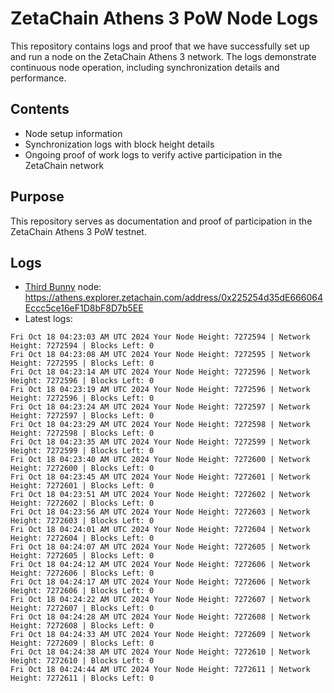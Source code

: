 # ZetaChain Athens 3 PoW Node Logs
This repository contains logs and proof that we have successfully set up and run a node on the ZetaChain Athens 3 network. The logs demonstrate continuous node operation, including synchronization details and performance.

## Contents
- Node setup information
- Synchronization logs with block height details
- Ongoing proof of work logs to verify active participation in the ZetaChain network

## Purpose
This repository serves as documentation and proof of participation in the ZetaChain Athens 3 PoW testnet.

## Logs

- [Third Bunny](https://thirdbunny.xyz/) node: https://athens.explorer.zetachain.com/address/0x225254d35dE666064Eccc5ce16eF1D8bF8D7b5EE
- Latest logs:
```
Fri Oct 18 04:23:03 AM UTC 2024 Your Node Height: 7272594 | Network Height: 7272594 | Blocks Left: 0
Fri Oct 18 04:23:08 AM UTC 2024 Your Node Height: 7272595 | Network Height: 7272595 | Blocks Left: 0
Fri Oct 18 04:23:14 AM UTC 2024 Your Node Height: 7272596 | Network Height: 7272596 | Blocks Left: 0
Fri Oct 18 04:23:19 AM UTC 2024 Your Node Height: 7272596 | Network Height: 7272596 | Blocks Left: 0
Fri Oct 18 04:23:24 AM UTC 2024 Your Node Height: 7272597 | Network Height: 7272597 | Blocks Left: 0
Fri Oct 18 04:23:29 AM UTC 2024 Your Node Height: 7272598 | Network Height: 7272598 | Blocks Left: 0
Fri Oct 18 04:23:35 AM UTC 2024 Your Node Height: 7272599 | Network Height: 7272599 | Blocks Left: 0
Fri Oct 18 04:23:40 AM UTC 2024 Your Node Height: 7272600 | Network Height: 7272600 | Blocks Left: 0
Fri Oct 18 04:23:45 AM UTC 2024 Your Node Height: 7272601 | Network Height: 7272601 | Blocks Left: 0
Fri Oct 18 04:23:51 AM UTC 2024 Your Node Height: 7272602 | Network Height: 7272602 | Blocks Left: 0
Fri Oct 18 04:23:56 AM UTC 2024 Your Node Height: 7272603 | Network Height: 7272603 | Blocks Left: 0
Fri Oct 18 04:24:01 AM UTC 2024 Your Node Height: 7272604 | Network Height: 7272604 | Blocks Left: 0
Fri Oct 18 04:24:07 AM UTC 2024 Your Node Height: 7272605 | Network Height: 7272605 | Blocks Left: 0
Fri Oct 18 04:24:12 AM UTC 2024 Your Node Height: 7272606 | Network Height: 7272606 | Blocks Left: 0
Fri Oct 18 04:24:17 AM UTC 2024 Your Node Height: 7272606 | Network Height: 7272606 | Blocks Left: 0
Fri Oct 18 04:24:22 AM UTC 2024 Your Node Height: 7272607 | Network Height: 7272607 | Blocks Left: 0
Fri Oct 18 04:24:28 AM UTC 2024 Your Node Height: 7272608 | Network Height: 7272608 | Blocks Left: 0
Fri Oct 18 04:24:33 AM UTC 2024 Your Node Height: 7272609 | Network Height: 7272609 | Blocks Left: 0
Fri Oct 18 04:24:38 AM UTC 2024 Your Node Height: 7272610 | Network Height: 7272610 | Blocks Left: 0
Fri Oct 18 04:24:44 AM UTC 2024 Your Node Height: 7272611 | Network Height: 7272611 | Blocks Left: 0
```
